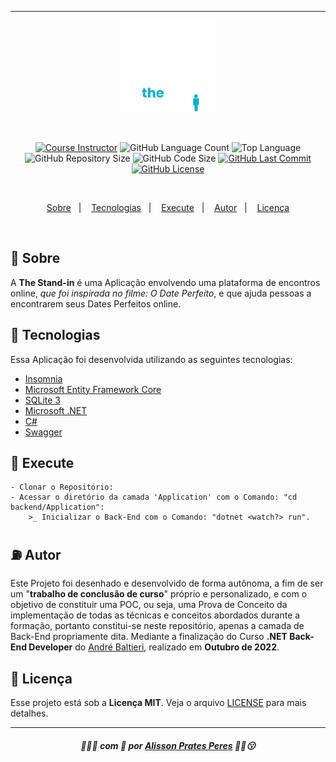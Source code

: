 ___
<p align="center">
    <img src="github/main_logo.png" width="30%"/>
</p>
    <br/>
<p align="center">
    <a href="https://balta.io/"><img alt="Course Instructor" src="https://img.shields.io/badge/instrutor-André%20Baltieri-04ACC5"/></a>
        <img alt="GitHub Language Count" src="https://img.shields.io/github/languages/count/alissonpratesperes/thestand-in?color=04ACC5"/>
        <img alt="Top Language" src="https://img.shields.io/github/languages/top/alissonpratesperes/thestand-in?color=04ACC5"/>
        <img alt="GitHub Repository Size" src="https://img.shields.io/github/repo-size/alissonpratesperes/thestand-in?color=04ACC5"/>
        <img alt="GitHub Code Size" src="https://img.shields.io/github/languages/code-size/alissonpratesperes/thestand-in?color=04ACC5"/>
    <a href="https://github.com/alissonpratesperes/thestand-in/commits/main"><img alt="GitHub Last Commit" src="https://img.shields.io/github/last-commit/alissonpratesperes/thestand-in?color=04ACC5"/></a>
    <a href ="https://github.com/alissonpratesperes/thestand-in/blob/main/LICENSE"><img alt="GitHub License" src="https://img.shields.io/badge/license-MIT-04ACC5"/>
</p>
    <br/>
<p align="center">
    <a href="#dart-sobre">Sobre</a>&nbsp;&nbsp;&nbsp;|&nbsp;&nbsp;&nbsp;
    <a href="#battery-tecnologias">Tecnologias</a>&nbsp;&nbsp;&nbsp;|&nbsp;&nbsp;&nbsp;
    <a href="#electric_plug-execute">Execute</a>&nbsp;&nbsp;&nbsp;|&nbsp;&nbsp;&nbsp;
    <a href="#fuelpump-autor">Autor</a>&nbsp;&nbsp;&nbsp;|&nbsp;&nbsp;&nbsp;
    <a href="#memo-licença">Licença</a>
</p>
    <br/>

## :dart: Sobre
A **The Stand-in** é uma Aplicação envolvendo uma plataforma de encontros online, *que foi inspirada no filme: O Date Perfeito*, e que ajuda pessoas a encontrarem seus Dates Perfeitos online.

## :battery: Tecnologias
Essa Aplicação foi desenvolvida utilizando as seguintes tecnologias:

- <a href="https://insomnia.rest/">Insomnia</a>
- <a href="https://learn.microsoft.com/en-us/ef/">Microsoft Entity Framework Core</a>
- <a href="https://sqlite.org/">SQLite 3</a>
- <a href="https://dotnet.microsoft.com/en-us/">Microsoft .NET</a>
- <a href="https://dotnet.microsoft.com/en-us/apps/aspnet/web-apps/">C#</a>
- <a href="https://swagger.io/">Swagger</a>


## :electric_plug: Execute

    - Clonar o Repositório:
    - Acessar o diretório da camada 'Application' com o Comando: "cd backend/Application":
        >_ Inicializar o Back-End com o Comando: "dotnet <watch?> run".

## :fuelpump: Autor
Este Projeto foi desenhado e desenvolvido de forma autônoma, a fim de ser um "**trabalho de conclusão de curso**" próprio e personalizado, e com o objetivo de constituir uma POC, ou seja, uma Prova de Conceito da implementação de todas as técnicas e conceitos abordados durante a formação, portanto constitui-se neste repositório, apenas a camada de Back-End propriamente dita. Mediante a finalização do Curso **.NET Back-End Developer** do <a href="https://balta.io/">André Baltieri</a>, realizado em **Outubro de 2022**.

## :memo: Licença
Esse projeto está sob a **Licença MIT**. Veja o arquivo [LICENSE](https://github.com/alissonpratesperes/thestand-in/blob/main/LICENSE) para mais detalhes.

___

<h5 align="center">👨🏻‍💻&nbsp;com&nbsp;💜&nbsp;por&nbsp;<a href="https://github.com/alissonpratesperes">Alisson Prates Peres</a>&nbsp;✌🏻😗</h5>